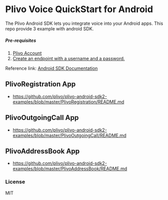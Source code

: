 # Plivo Voice QuickStart for Android

The Plivo Android SDK lets you integrate voice into your Android apps. This repo provide 3 example with android SDK.

##### Pre-requisites

1. [Plivo Account](https://manage.plivo.com/accounts/register/)
2. [Create an endpoint with a username and a password.](https://manage.plivo.com/endpoint/create/)

Reference link: [Android SDK Documentation](https://www.plivo.com/docs/sdk/android/)

## PlivoRegistration App 
* https://github.com/plivo/plivo-android-sdk2-examples/blob/master/PlivoRegistration/README.md

## PlivoOutgoingCall App
* https://github.com/plivo/plivo-android-sdk2-examples/blob/master/PlivoOutgoingCall/README.md

## PlivoAddressBook App
* https://github.com/plivo/plivo-android-sdk2-examples/blob/master/PlivoAddressBook/README.md

### License

MIT
